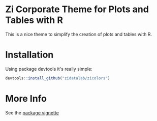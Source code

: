 # Zi Corporate Theme for Plots and Tables with R

This is a nice theme to simplify the creation of plots and tables with R.

# Installation

Using package devtools it's really simple:

```R
devtools::install_github("zidatalab/zicolors")
```

# More Info

See the [package vignette](https://www.zidatasciencelab.de/zicolors/vignettes/zicolors-vignette.html)
